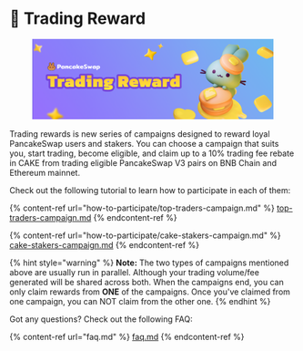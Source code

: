 # 🧈 Trading Reward

<figure><img src="../../.gitbook/assets/trading-reward.png" alt=""><figcaption></figcaption></figure>

Trading rewards is new series of campaigns designed to reward loyal PancakeSwap users and stakers. You can choose a campaign that suits you, start trading, become eligible, and claim up to a 10% trading fee rebate in CAKE from trading eligible PancakeSwap V3 pairs on BNB Chain and Ethereum mainnet.

Check out the following tutorial to learn how to participate in each of them:

{% content-ref url="how-to-participate/top-traders-campaign.md" %}
[top-traders-campaign.md](how-to-participate/top-traders-campaign.md)
{% endcontent-ref %}

{% content-ref url="how-to-participate/cake-stakers-campaign.md" %}
[cake-stakers-campaign.md](how-to-participate/cake-stakers-campaign.md)
{% endcontent-ref %}

{% hint style="warning" %}
**Note:** The two types of campaigns mentioned above are usually run in parallel. Although your trading volume/fee generated will be shared across both. When the campaigns end, you can only claim rewards from **ONE** of the campaigns. Once you've claimed from one campaign, you can NOT claim from the other one.
{% endhint %}

Got any questions? Check out the following FAQ:

{% content-ref url="faq.md" %}
[faq.md](faq.md)
{% endcontent-ref %}

